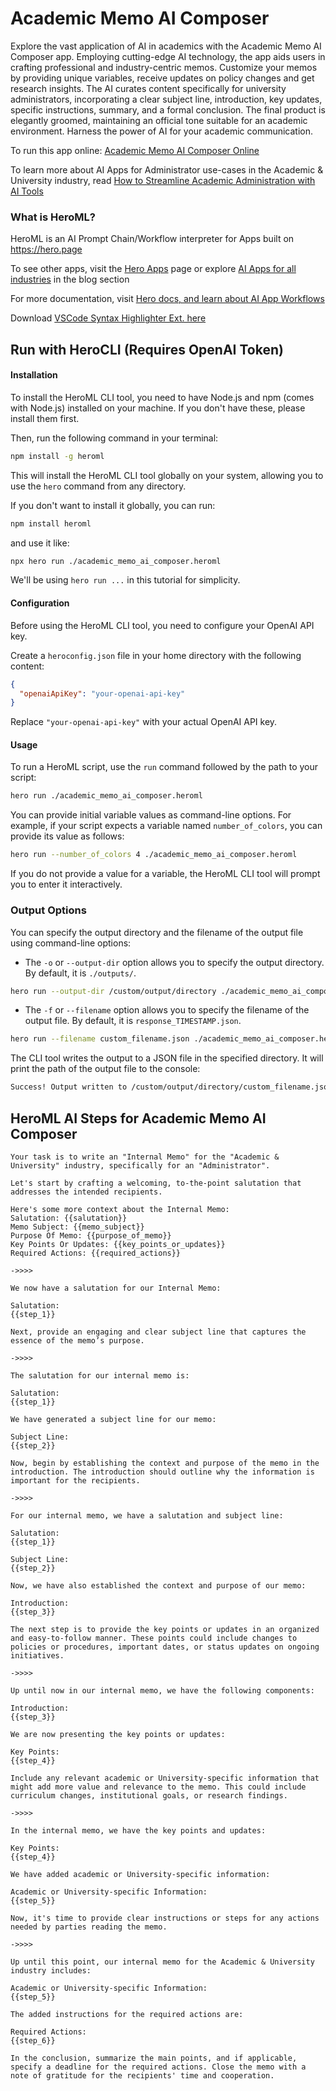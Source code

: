 # Academic Memo AI Composer

Explore the vast application of AI in academics with the Academic Memo AI Composer app. Employing cutting-edge AI technology, the app aids users in crafting professional and industry-centric memos. Customize your memos by providing unique variables, receive updates on policy changes and get research insights. The AI curates content specifically for university administrators, incorporating a clear subject line, introduction, key updates, specific instructions, summary, and a formal conclusion. The final product is elegantly groomed, maintaining an official tone suitable for an academic environment. Harness the power of AI for your academic communication.

To run this app online: [Academic Memo AI Composer Online](https://hero.page/app/academic-memo-ai-composer-ai-powered-academic-memo-creation/FNZXo1jTBILdHQ1lsMYH)

To learn more about AI Apps for Administrator use-cases in the Academic & University industry, read [How to Streamline Academic Administration with AI Tools](https://hero.page/blog/academic-and-university/administrator/how-to-streamline-academic-administration-with-ai-tools/170702)

### What is HeroML?
HeroML is an AI Prompt Chain/Workflow interpreter for Apps built on https://hero.page 

To see other apps, visit the [Hero Apps](https://hero.page/apps) page or explore [AI Apps for all industries](https://hero.page/blog) in the blog section

For more documentation, visit [Hero docs, and learn about AI App Workflows](https://hero.page/tutorials/introduction-to-heroml)

Download [VSCode Syntax Highlighter Ext. here](https://marketplace.visualstudio.com/items?itemName=hero-page.heroml)

## Run with HeroCLI (Requires OpenAI Token)

#### Installation

To install the HeroML CLI tool, you need to have Node.js and npm (comes with Node.js) installed on your machine. If you don't have these, please install them first. 

Then, run the following command in your terminal:

```bash
npm install -g heroml
```

This will install the HeroML CLI tool globally on your system, allowing you to use the `hero` command from any directory.

If you don't want to install it globally, you can run:

```bash
npm install heroml
```

and use it like:

```bash
npx hero run ./academic_memo_ai_composer.heroml
```

We'll be using `hero run ...` in this tutorial for simplicity.

#### Configuration

Before using the HeroML CLI tool, you need to configure your OpenAI API key. 

Create a `heroconfig.json` file in your home directory with the following content:

```json
{
  "openaiApiKey": "your-openai-api-key"
}
```

Replace `"your-openai-api-key"` with your actual OpenAI API key.

#### Usage

To run a HeroML script, use the `run` command followed by the path to your script:

```bash
hero run ./academic_memo_ai_composer.heroml
```

You can provide initial variable values as command-line options. For example, if your script expects a variable named `number_of_colors`, you can provide its value as follows:

```bash
hero run --number_of_colors 4 ./academic_memo_ai_composer.heroml
```

If you do not provide a value for a variable, the HeroML CLI tool will prompt you to enter it interactively.

### Output Options

You can specify the output directory and the filename of the output file using command-line options:

- The `-o` or `--output-dir` option allows you to specify the output directory. By default, it is `./outputs/`.

```bash
hero run --output-dir /custom/output/directory ./academic_memo_ai_composer.heroml
```

- The `-f` or `--filename` option allows you to specify the filename of the output file. By default, it is `response_TIMESTAMP.json`.

```bash
hero run --filename custom_filename.json ./academic_memo_ai_composer.heroml
```

The CLI tool writes the output to a JSON file in the specified directory. It will print the path of the output file to the console:

```bash
Success! Output written to /custom/output/directory/custom_filename.json
```


## HeroML AI Steps for Academic Memo AI Composer
```
Your task is to write an "Internal Memo" for the "Academic & University" industry, specifically for an "Administrator". 

Let's start by crafting a welcoming, to-the-point salutation that addresses the intended recipients.

Here's some more context about the Internal Memo:
Salutation: {{salutation}}
Memo Subject: {{memo_subject}}
Purpose Of Memo: {{purpose_of_memo}}
Key Points Or Updates: {{key_points_or_updates}}
Required Actions: {{required_actions}}

->>>>

We now have a salutation for our Internal Memo:

Salutation:
{{step_1}}

Next, provide an engaging and clear subject line that captures the essence of the memo’s purpose.

->>>>

The salutation for our internal memo is:

Salutation:
{{step_1}}

We have generated a subject line for our memo:

Subject Line:
{{step_2}}

Now, begin by establishing the context and purpose of the memo in the introduction. The introduction should outline why the information is important for the recipients.

->>>>

For our internal memo, we have a salutation and subject line:

Salutation:
{{step_1}}

Subject Line:
{{step_2}}

Now, we have also established the context and purpose of our memo:

Introduction:
{{step_3}}

The next step is to provide the key points or updates in an organized and easy-to-follow manner. These points could include changes to policies or procedures, important dates, or status updates on ongoing initiatives.

->>>>

Up until now in our internal memo, we have the following components:

Introduction:
{{step_3}}

We are now presenting the key points or updates:

Key Points:
{{step_4}}

Include any relevant academic or University-specific information that might add more value and relevance to the memo. This could include curriculum changes, institutional goals, or research findings.

->>>>

In the internal memo, we have the key points and updates:

Key Points:
{{step_4}}

We have added academic or University-specific information:

Academic or University-specific Information:
{{step_5}}

Now, it's time to provide clear instructions or steps for any actions needed by parties reading the memo.

->>>>

Up until this point, our internal memo for the Academic & University industry includes:

Academic or University-specific Information:
{{step_5}}

The added instructions for the required actions are:

Required Actions:
{{step_6}}

In the conclusion, summarize the main points, and if applicable, specify a deadline for the required actions. Close the memo with a note of gratitude for the recipients' time and cooperation.


```

